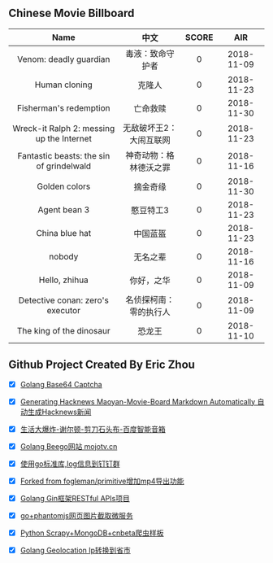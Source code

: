 ## Chinese Movie Billboard
|   Name          | 中文           | SCORE   |  AIR|
|:-------------:|:-------------:| :-----:|:-----:|
|Venom: deadly guardian | 毒液：致命守护者 |0| 2018-11-09|
|Human cloning | 克隆人 |0| 2018-11-23|
|Fisherman&#39;s redemption | 亡命救赎 |0| 2018-11-30|
|Wreck-it Ralph 2: messing up the Internet | 无敌破坏王2：大闹互联网 |0| 2018-11-23|
|Fantastic beasts: the sin of grindelwald | 神奇动物：格林德沃之罪 |0| 2018-11-16|
|Golden colors | 摘金奇缘 |0| 2018-11-30|
|Agent bean 3 | 憨豆特工3 |0| 2018-11-23|
|China blue hat | 中国蓝盔 |0| 2018-11-23|
|nobody | 无名之辈 |0| 2018-11-16|
|Hello, zhihua | 你好，之华 |0| 2018-11-09|
|Detective conan: zero&#39;s executor | 名侦探柯南：零的执行人 |0| 2018-11-09|
|The king of the dinosaur | 恐龙王 |0| 2018-11-10|


## Github Project Created By Eric Zhou

- [x] [Golang Base64 Captcha](https://github.com/mojocn/base64Captcha)
- [x] [Generating Hacknews Maoyan-Movie-Board Markdown Automatically 自动生成Hacknews新闻](https://github.com/dejavuzhou/md-genie)
- [x] [生活大爆炸-谢尔顿-剪刀石头布-百度智能音箱](https://github.com/mojocn/dueros-bang-game)
- [x] [Golang Beego网站 mojotv.cn](https://github.com/mojocn/www.mojotv.cn)
- [x] [使用go标准库,log信息到钉钉群](https://github.com/mojocn/dooger)
- [x] [Forked from fogleman/primitive增加mp4导出功能](https://github.com/mojocn/primitive)
- [x] [Golang Gin框架RESTful APIs项目](https://github.com/JJJJJJJerk/ezier-golang-web-api-framework)
- [x] [go+phantomjs网页图片截取微服务](https://github.com/mojocn/screen_shot)
- [x] [Python Scrapy+MongoDB+cnbeta爬虫样板](https://github.com/mojocn/scrapy_mongodb_boilerplate_cnbeta)
- [x] [Golang Geolocation Ip转换到省市](https://github.com/mojocn/ip2location)





